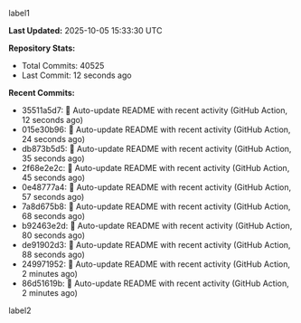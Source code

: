 
label1 
<!-- ACTIVITY_START -->
**Last Updated:** 2025-10-05 15:33:30 UTC

**Repository Stats:**
- Total Commits: 40525
- Last Commit: 12 seconds ago

**Recent Commits:**
- 35511a5d7: 🤖 Auto-update README with recent activity (GitHub Action, 12 seconds ago)
- 015e30b96: 🤖 Auto-update README with recent activity (GitHub Action, 24 seconds ago)
- db873b5d5: 🤖 Auto-update README with recent activity (GitHub Action, 35 seconds ago)
- 2f68e2e2c: 🤖 Auto-update README with recent activity (GitHub Action, 45 seconds ago)
- 0e48777a4: 🤖 Auto-update README with recent activity (GitHub Action, 57 seconds ago)
- 7a8d675b8: 🤖 Auto-update README with recent activity (GitHub Action, 68 seconds ago)
- b92463e2d: 🤖 Auto-update README with recent activity (GitHub Action, 80 seconds ago)
- de91902d3: 🤖 Auto-update README with recent activity (GitHub Action, 88 seconds ago)
- 249971952: 🤖 Auto-update README with recent activity (GitHub Action, 2 minutes ago)
- 86d51619b: 🤖 Auto-update README with recent activity (GitHub Action, 2 minutes ago)
<!-- ACTIVITY_END -->

label2
